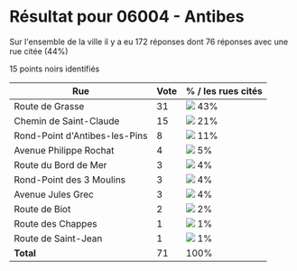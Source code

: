 # Résultat pour 06004 - Antibes

Sur l'ensemble de la ville il y a eu 172 réponses dont 76 réponses avec une rue citée (44%)

15 points noirs identifiés

| Rue | Vote | % / les rues cités|
|-----|------|-------------------|
| Route de Grasse | 31 | <img src="../../img/bar_43.gif" />&nbsp;43%|
| Chemin de Saint-Claude | 15 | <img src="../../img/bar_21.gif" />&nbsp;21%|
| Rond-Point d'Antibes-les-Pins | 8 | <img src="../../img/bar_11.gif" />&nbsp;11%|
| Avenue Philippe Rochat | 4 | <img src="../../img/bar_5.gif" />&nbsp;5%|
| Route du Bord de Mer | 3 | <img src="../../img/bar_4.gif" />&nbsp;4%|
| Rond-Point des 3 Moulins | 3 | <img src="../../img/bar_4.gif" />&nbsp;4%|
| Avenue Jules Grec | 3 | <img src="../../img/bar_4.gif" />&nbsp;4%|
| Route de Biot | 2 | <img src="../../img/bar_2.gif" />&nbsp;2%|
| Route des Chappes | 1 | <img src="../../img/bar_1.gif" />&nbsp;1%|
| Route de Saint-Jean | 1 | <img src="../../img/bar_1.gif" />&nbsp;1%|
| **Total** | 71 | 100%|

